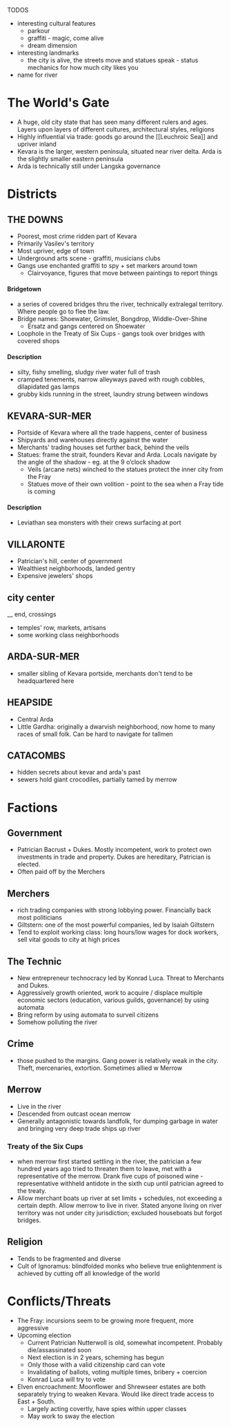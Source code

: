 TODOS
- interesting cultural features
	- parkour
	- graffiti - magic, come alive
	- dream dimension
- interesting landmarks
	- the city is alive, the streets move and statues speak - status mechanics for how much city likes you
- name for river
# The World's Gate

- A huge, old city state that has seen many different rulers and ages. Layers upon layers of different cultures, architectural styles, religions
- Highly influential via trade: goods go around the [[Leuchroic Sea]] and upriver inland
- Kevara is the larger, western peninsula, situated near river delta. Arda is the slightly smaller eastern peninsula
- Arda is technically still under Langska governance

# Districts
## THE DOWNS 
- Poorest, most crime ridden part of Kevara
- Primarily Vasilev's territory
- Most upriver, edge of town
- Underground arts scene - graffiti, musicians clubs
- Gangs use enchanted graffiti to spy + set markers around town
	- Clairvoyance, figures that move between paintings to report things
#### Bridgetown
- a series of covered bridges thru the river, technically extralegal territory. Where people go to flee the law.
- Bridge names: Shoewater, Grimslet, Bongdrop, Widdle-Over-Shine
	- Ersatz and gangs centered on Shoewater
- Loophole in the Treaty of Six Cups - gangs took over bridges with covered shops
#### Description
- silty, fishy smelling, sludgy river water full of trash
- cramped tenements, narrow alleyways paved with rough cobbles, dilapidated gas lamps
- grubby kids running in the street, laundry strung between windows
## KEVARA-SUR-MER
- Portside of Kevara where all the trade happens, center of business
- Shipyards and warehouses directly against the water
- Merchants' trading houses set further back, behind the veils
- Statues: frame the strait, founders Kevar and Arda. Locals navigate by the angle of the shadow - eg. at the 9 o’clock shadow
	- Veils (arcane nets) winched to the statues protect the inner city from the Fray
	- Statues move of their own volition - point to the sea when a Fray tide is coming
#### Description
- Leviathan sea monsters with their crews surfacing at port
## VILLARONTE
- Patrician's hill, center of government
- Wealthiest neighborhoods, landed gentry
- Expensive jewelers' shops
## city center
__ end, crossings
- temples' row, markets, artisans
- some working class neighborhoods
## ARDA-SUR-MER
- smaller sibling of Kevara portside, merchants don't tend to be headquartered here
## HEAPSIDE
- Central Arda
- Little Gardha: originally a dwarvish neighborhood, now home to many races of small folk. Can be hard to navigate for tallmen
## CATACOMBS
-  hidden secrets about kevar and arda's past
- sewers hold giant crocodiles, partially tamed by merrow

# Factions

## Government
- Patrician Bacrust + Dukes. Mostly incompetent, work to protect own investments in trade and property. Dukes are hereditary, Patrician is elected.
- Often paid off by the Merchers
## Merchers
- rich trading companies with strong lobbying power. Financially back most politicians
- Giltstern: one of the most powerful companies, led by Isaiah Giltstern
- Tend to exploit working class: long hours/low wages for dock workers, sell vital goods to city at high prices
## The Technic
- New entrepreneur technocracy led by Konrad Luca. Threat to Merchants and Dukes.
- Aggressively growth oriented, work to acquire / displace multiple economic sectors (education, various guilds, governance) by using automata
- Bring reform by using automata to surveil citizens
- Somehow polluting the river
## Crime
- those pushed to the margins. Gang power is relatively weak in the city. Theft, mercenaries, extortion. Sometimes allied w Merrow
## Merrow
- Live in the river
- Descended from outcast ocean merrow
- Generally antagonistic towards landfolk, for dumping garbage in water and bringing very deep trade ships up river
### Treaty of the Six Cups
- when merrow first started settling in the river, the patrician a few hundred years ago tried to threaten them to leave, met with a representative of the merrow. Drank five cups of poisoned wine - representative withheld antidote in the sixth cup until patrician agreed to the treaty. 
- Allow merchant boats up river at set limits + schedules, not exceeding a certain depth. Allow merrow to live in river. Stated anyone living on river territory was not under city jurisdiction; excluded houseboats but forgot bridges.
## Religion
- Tends to be fragmented and diverse
- Cult of Ignoramus: blindfolded monks who believe true enlightenment is achieved by cutting off all knowledge of the world

# Conflicts/Threats
- The Fray: incursions seem to be growing more frequent, more aggressive
- Upcoming election
    - Current Patrician Nutterwoll is old, somewhat incompetent. Probably die/assassinated soon
    - Next election is in 2 years, scheming has begun
    - Only those with a valid citizenship card can vote
    - Invalidating of ballots, voting multiple times, bribery + coercion
    - Konrad Luca will try to vote
- Elven encroachment: Moonflower and Shrewseer estates are both separately trying to weaken Kevara. Would like direct trade access to East + South.
    - Largely acting covertly, have spies within upper classes
    - May work to sway the election